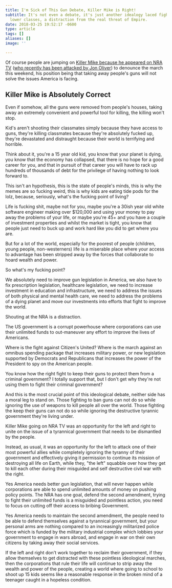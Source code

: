 ```yaml
---
title: I'm Sick of This Gun Debate, Killer Mike is Right!
subtitle: It's not even a debate, it's just another idealogy laced fight between the
  lower classes, a distraction from the real threat of Empire.
date: 2018-03-25 19:52:17 -0600
type: article
tags: []
aliases: []
image: ''

---
```

Of course people are jumping on [Killer Mike because he appeared on NRA TV](https://www.youtube.com/watch?v=ZXtpUE1b2NY) ([who recently has been attacked by Jon Oliver](https://www.youtube.com/watch?v=LEcbagW4O-s)) to denounce the march this weekend, his position being that taking away people's guns will not solve the issues America is facing.

## Killer Mike is Absolutely Correct

Even if somehow, all the guns were removed from people's houses, taking away an extremely convenient and powerful tool for killing, the killing won't stop.

Kid's aren't shooting their classmates simply because they have access to guns, they're killing classmates because they're absolutely fucked up, they're devastated and distraught because their world is terrifying and horrible.

Think about it, you're a 15 year old kid, you know that your planet is dying, you know that the economy has collapsed, that there is no hope for a good career for you, and that in pursuit of that career you will have to rack up hundreds of thousands of debt for the privilege of having nothing to look forward to.

This isn't an hypothesis, this is the state of people's minds, this is why the memes are so fucking weird, this is why kids are eating tide pods for the lolz, because, seriously, what's the fucking point of living?

Life is fucking shit, maybe not for you, maybe you're a 30ish year old white software engineer making over $120,000 and using your money to pay away the problems of your life, or maybe you're 45+ and you have a couple of investment properties and whilst the market is tight, you know that people just need to buck up and work hard like you did to get where you are.

But for a lot of the world, especially for the poorest of people (children, young people, non-westerners) life is a miserable place where your access to advantage has been stripped away by the forces that collaborate to hoard wealth and  power.

So what's my fucking point?

We absolutely need to improve gun legislation in America, we also have to fix prescription legislation, healthcare legislation, we need to increase investment in education and infrastructure, we need to address the issues of both physical and mental health care, we need to address the problems of a dying planet and move our investments into efforts that fight to improve the world.

Shouting at the NRA is a distraction.

The US government is a corrupt powerhouse where corporations can use their unlimited funds to out-maneuver any effort to improve the lives of Americans.

Where is the fight against Citizen's United? Where is the march against an omnibus spending package that increases military power, or new legislation supported by Democrats and Republicans that increases the power of the President to spy on the American people.

You know how the right fight to keep their guns to protect them from a criminal government? I totally support that, but I don't get why they're not using them to fight their criminal government?

And this is the most crucial point of this ideological debate, neither side has a moral leg to stand on. Those fighting to ban guns can not do so while ignoring the use of weapons to kill people all over the world. Those fighting the keep their guns can not do so while ignoring the destructive tyrannic government they're living under.

Killer Mike going on NRA TV was an opportunity for the left and right to unite on the issue of a tyrannical government that needs to be dismantled by the people.

Instead, as usual, it was an opportunity for the left to attack one of their most powerful allies while completely ignoring the tyranny of their government and effectively giving it permission to continue its mission of destroying all life on Earth, while they, "the left" squabble over how they get to kill each other during their misguided and self destructive civil war with the right.

Yes America needs better gun legislation, that will never happen while corporations are able to spend unlimited amounts of money on pushing policy points. The NRA has one goal, defend the second amendment, trying to fight their unlimited funds is a misguided and pointless action, you need to focus on cutting off their access to bribing Government.

Yes America needs to maintain the second amendment, the people need to be able to defend themselves against a tyrannical government, but your personal arms are nothing compared to an increasingly militarized police force which is funded by the military industrial complex which lobbies your government to engage in wars abroad, and engage in war on their own citizens by taking away their social services.

If the left and right don't work together to reclaim their government, if they allow themselves to get distracted with these pointless ideological marches, then the corporations that rule their life will continue to strip away the wealth and power of the people, creating a world where going to school to shoot up 15 kids seems like a reasonable response in the broken mind of a teenager caught in a hopeless condition.